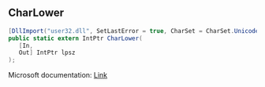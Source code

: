 ## CharLower

```csharp
[DllImport("user32.dll", SetLastError = true, CharSet = CharSet.Unicode)]
public static extern IntPtr CharLower(
   [In,
   Out] IntPtr lpsz
);
```

Microsoft documentation: [Link](https://docs.microsoft.com/en-us/windows/win32/api/winuser/nf-winuser-charlowerw)
